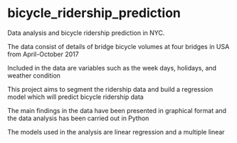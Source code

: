 # bicycle_ridership_prediction
Data analysis and bicycle ridership prediction in NYC.

The data consist of details of bridge bicycle volumes at four bridges in USA from April-October 2017

Included in the data are variables such as the week days, holidays, and weather condition

This project aims to segment the ridership data and build a regression model which will predict bicycle ridership data

The main findings in the data have been presented in graphical format and the data analysis has been carried out in Python

The models used in the analysis are linear regression and a multiple linear
